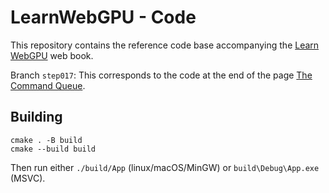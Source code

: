 LearnWebGPU - Code
==================

This repository contains the reference code base accompanying the [Learn WebGPU](learnwgpu.com) web book.

Branch `step017`: This corresponds to the code at the end of the page [The Command Queue](learnwgpu.com/getting-started/the-command-queue.html).

Building
--------

```
cmake . -B build
cmake --build build
```

Then run either `./build/App` (linux/macOS/MinGW) or `build\Debug\App.exe` (MSVC).
